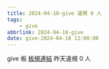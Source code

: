 ```yaml
---
title: 2024-04-18-give 違規 0 人
tags:
    - give
abbrlink: 2024-04-18-give
date: give-2024-04-18 12:00:00
---
```

give 板 [板規連結](https://www.ptt.cc/bbs/give/M.1612495900.A.C32.html)
昨天違規 0 人
